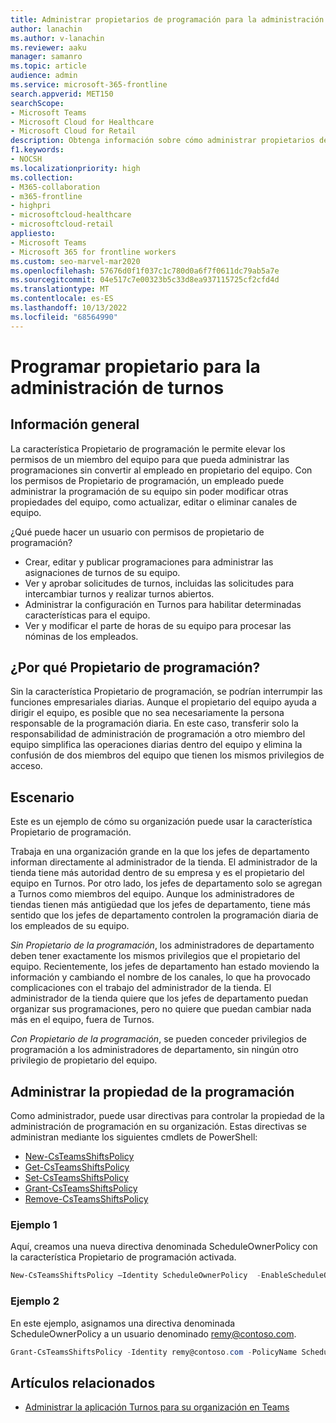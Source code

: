 ```yaml
---
title: Administrar propietarios de programación para la administración de turnos
author: lanachin
ms.author: v-lanachin
ms.reviewer: aaku
manager: samanro
ms.topic: article
audience: admin
ms.service: microsoft-365-frontline
search.appverid: MET150
searchScope:
- Microsoft Teams
- Microsoft Cloud for Healthcare
- Microsoft Cloud for Retail
description: Obtenga información sobre cómo administrar propietarios de turnos para la administración de programaciones. Puede establecer una directiva para elevar el permiso de un miembro del equipo a un propietario de programación.
f1.keywords:
- NOCSH
ms.localizationpriority: high
ms.collection:
- M365-collaboration
- m365-frontline
- highpri
- microsoftcloud-healthcare
- microsoftcloud-retail
appliesto:
- Microsoft Teams
- Microsoft 365 for frontline workers
ms.custom: seo-marvel-mar2020
ms.openlocfilehash: 57676d0f1f037c1c780d0a6f7f0611dc79ab5a7e
ms.sourcegitcommit: 04e517c7e00323b5c33d8ea937115725cf2cfd4d
ms.translationtype: MT
ms.contentlocale: es-ES
ms.lasthandoff: 10/13/2022
ms.locfileid: "68564990"
---
```

# <a name="schedule-owner-for-shift-management"></a>Programar propietario para la administración de turnos

## <a name="overview"></a>Información general

La característica Propietario de programación le permite elevar los permisos de un miembro del equipo para que pueda administrar las programaciones sin convertir al empleado en propietario del equipo. Con los permisos de Propietario de programación, un empleado puede administrar la programación de su equipo sin poder modificar otras propiedades del equipo, como actualizar, editar o eliminar canales de equipo.

¿Qué puede hacer un usuario con permisos de propietario de programación?

- Crear, editar y publicar programaciones para administrar las asignaciones de turnos de su equipo.
- Ver y aprobar solicitudes de turnos, incluidas las solicitudes para intercambiar turnos y realizar turnos abiertos.
- Administrar la configuración en Turnos para habilitar determinadas características para el equipo.
- Ver y modificar el parte de horas de su equipo para procesar las nóminas de los empleados.

## <a name="why-schedule-owner"></a>¿Por qué Propietario de programación?

Sin la característica Propietario de programación, se podrían interrumpir las funciones empresariales diarias. Aunque el propietario del equipo ayuda a dirigir el equipo, es posible que no sea necesariamente la persona responsable de la programación diaria. En este caso, transferir solo la responsabilidad de administración de programación a otro miembro del equipo simplifica las operaciones diarias dentro del equipo y elimina la confusión de dos miembros del equipo que tienen los mismos privilegios de acceso.

## <a name="scenario"></a>Escenario

Este es un ejemplo de cómo su organización puede usar la característica Propietario de programación.

Trabaja en una organización grande en la que los jefes de departamento informan directamente al administrador de la tienda. El administrador de la tienda tiene más autoridad dentro de su empresa y es el propietario del equipo en Turnos. Por otro lado, los jefes de departamento solo se agregan a Turnos como miembros del equipo. Aunque los administradores de tiendas tienen más antigüedad que los jefes de departamento, tiene más sentido que los jefes de departamento controlen la programación diaria de los empleados de su equipo.

*Sin Propietario de la programación*, los administradores de departamento deben tener exactamente los mismos privilegios que el propietario del equipo. Recientemente, los jefes de departamento han estado moviendo la información y cambiando el nombre de los canales, lo que ha provocado complicaciones con el trabajo del administrador de la tienda. El administrador de la tienda quiere que los jefes de departamento puedan organizar sus programaciones, pero no quiere que puedan cambiar nada más en el equipo, fuera de Turnos.

*Con Propietario de la programación*, se pueden conceder privilegios de programación a los administradores de departamento, sin ningún otro privilegio de propietario del equipo.

## <a name="manage-schedule-ownership"></a>Administrar la propiedad de la programación

Como administrador, puede usar directivas para controlar la propiedad de la administración de programación en su organización. Estas directivas se administran mediante los siguientes cmdlets de PowerShell:

- [New-CsTeamsShiftsPolicy](/powershell/module/teams/new-csteamsshiftspolicy?view=teams-ps)
- [Get-CsTeamsShiftsPolicy](/powershell/module/teams/get-csteamsshiftspolicy?view=teams-ps)
- [Set-CsTeamsShiftsPolicy](/powershell/module/teams/set-csteamsshiftspolicy?view=teams-ps)
- [Grant-CsTeamsShiftsPolicy](/powershell/module/teams/grant-csteamsshiftspolicy?view=teams-ps)
- [Remove-CsTeamsShiftsPolicy](/powershell/module/teams/remove-csteamsshiftspolicy?view=teams-ps)

### <a name="example-1"></a>Ejemplo 1

Aquí, creamos una nueva directiva denominada ScheduleOwnerPolicy con la característica Propietario de programación activada.

```powershell
New-CsTeamsShiftsPolicy –Identity ScheduleOwnerPolicy  -EnableScheduleOwnerPermissions $true -AccessType UnrestrictedAccess_TeamsApp
```

### <a name="example-2"></a>Ejemplo 2

En este ejemplo, asignamos una directiva denominada ScheduleOwnerPolicy a un usuario denominado remy@contoso.com.

```powershell
Grant-CsTeamsShiftsPolicy -Identity remy@contoso.com -PolicyName ScheduleOwnerPolicy
```

## <a name="related-articles"></a>Artículos relacionados

- [Administrar la aplicación Turnos para su organización en Teams](/microsoftteams/expand-teams-across-your-org/shifts/manage-the-shifts-app-for-your-organization-in-teams?bc=/microsoft-365/frontline/breadcrumb/toc.json&toc=/microsoft-365/frontline/toc.json)